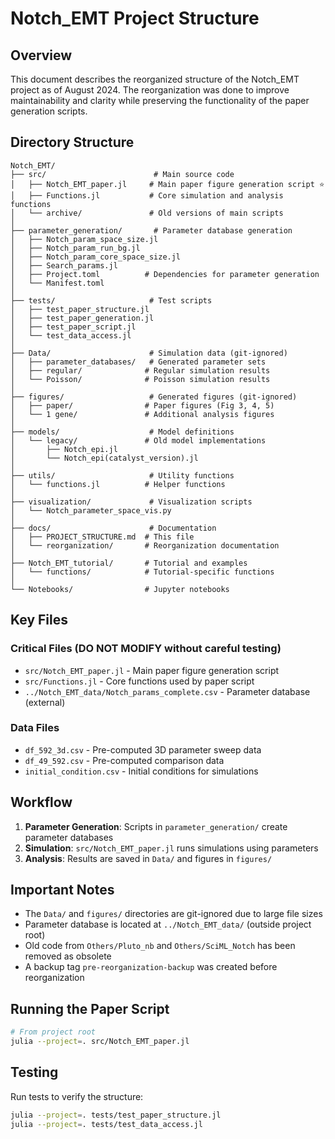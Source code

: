 # Notch_EMT Project Structure

## Overview
This document describes the reorganized structure of the Notch_EMT project as of August 2024. The reorganization was done to improve maintainability and clarity while preserving the functionality of the paper generation scripts.

## Directory Structure

```
Notch_EMT/
├── src/                        # Main source code
│   ├── Notch_EMT_paper.jl     # Main paper figure generation script ⭐
│   ├── Functions.jl           # Core simulation and analysis functions
│   └── archive/               # Old versions of main scripts
│
├── parameter_generation/       # Parameter database generation
│   ├── Notch_param_space_size.jl
│   ├── Notch_param_run_bg.jl
│   ├── Notch_param_core_space_size.jl
│   ├── Search_params.jl
│   ├── Project.toml          # Dependencies for parameter generation
│   └── Manifest.toml
│
├── tests/                     # Test scripts
│   ├── test_paper_structure.jl
│   ├── test_paper_generation.jl
│   ├── test_paper_script.jl
│   └── test_data_access.jl
│
├── Data/                      # Simulation data (git-ignored)
│   ├── parameter_databases/   # Generated parameter sets
│   ├── regular/              # Regular simulation results
│   └── Poisson/              # Poisson simulation results
│
├── figures/                   # Generated figures (git-ignored)
│   ├── paper/                # Paper figures (Fig 3, 4, 5)
│   └── 1 gene/               # Additional analysis figures
│
├── models/                    # Model definitions
│   └── legacy/               # Old model implementations
│       ├── Notch_epi.jl
│       └── Notch_epi(catalyst_version).jl
│
├── utils/                     # Utility functions
│   └── functions.jl          # Helper functions
│
├── visualization/             # Visualization scripts
│   └── Notch_parameter_space_vis.py
│
├── docs/                      # Documentation
│   ├── PROJECT_STRUCTURE.md  # This file
│   └── reorganization/       # Reorganization documentation
│
├── Notch_EMT_tutorial/       # Tutorial and examples
│   └── functions/            # Tutorial-specific functions
│
└── Notebooks/                # Jupyter notebooks
```

## Key Files

### Critical Files (DO NOT MODIFY without careful testing)
- `src/Notch_EMT_paper.jl` - Main paper figure generation script
- `src/Functions.jl` - Core functions used by paper script
- `../Notch_EMT_data/Notch_params_complete.csv` - Parameter database (external)

### Data Files
- `df_592_3d.csv` - Pre-computed 3D parameter sweep data
- `df_49_592.csv` - Pre-computed comparison data
- `initial_condition.csv` - Initial conditions for simulations

## Workflow

1. **Parameter Generation**: Scripts in `parameter_generation/` create parameter databases
2. **Simulation**: `src/Notch_EMT_paper.jl` runs simulations using parameters
3. **Analysis**: Results are saved in `Data/` and figures in `figures/`

## Important Notes

- The `Data/` and `figures/` directories are git-ignored due to large file sizes
- Parameter database is located at `../Notch_EMT_data/` (outside project root)
- Old code from `Others/Pluto_nb` and `Others/SciML_Notch` has been removed as obsolete
- A backup tag `pre-reorganization-backup` was created before reorganization

## Running the Paper Script

```bash
# From project root
julia --project=. src/Notch_EMT_paper.jl
```

## Testing

Run tests to verify the structure:
```bash
julia --project=. tests/test_paper_structure.jl
julia --project=. tests/test_data_access.jl
```